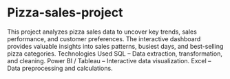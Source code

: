 # Pizza-sales-project
This project analyzes pizza sales data to uncover key trends, sales performance, and customer preferences. The interactive dashboard provides valuable insights into sales patterns, busiest days, and best-selling pizza categories.
Technologies Used
SQL – Data extraction, transformation, and cleaning.
Power BI / Tableau – Interactive data visualization.
Excel – Data preprocessing and calculations.
